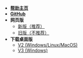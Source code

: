 * **[帮助主页](/README.md)**
* **[GitHub](https://github.com/Sayobot/SayoDevice_manual)**
* **网页版**
  * [新版（推荐）](https://app.sayodevice.com)
  * [旧版（不推荐）](https://old.sayodevice.com)
* **下载桌面版**
  * [V2 (Windows/Linux/MacOS)](https://dl.sayobot.cn/setting_v2.zip)
  * [V3 (Windows)](https://dl.sayobot.cn/setting_v3.zip)